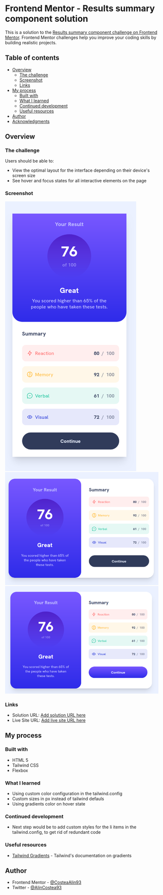 # Frontend Mentor - Results summary component solution

This is a solution to the [Results summary component challenge on Frontend Mentor](https://www.frontendmentor.io/challenges/results-summary-component-CE_K6s0maV). Frontend Mentor challenges help you improve your coding skills by building realistic projects.

## Table of contents

- [Overview](#overview)
  - [The challenge](#the-challenge)
  - [Screenshot](#screenshot)
  - [Links](#links)
- [My process](#my-process)
  - [Built with](#built-with)
  - [What I learned](#what-i-learned)
  - [Continued development](#continued-development)
  - [Useful resources](#useful-resources)
- [Author](#author)
- [Acknowledgments](#acknowledgments)

## Overview

### The challenge

Users should be able to:

- View the optimal layout for the interface depending on their device's screen size
- See hover and focus states for all interactive elements on the page

### Screenshot

![mobile screen](screenshots/mobile.png)
![desktop screen](screenshots/desktop.png)
![desktop screen - active](screenshots/desktop-active.png)

### Links

- Solution URL: [Add solution URL here](https://github.com/CosteaAlin93/front-end-mentor-newbie-results-summary-component)
- Live Site URL: [Add live site URL here](https://costeaalin93.github.io/front-end-mentor-newbie-results-summary-component/)

## My process

### Built with

- HTML 5
- Tailwind CSS
- Flexbox

### What I learned

- Using custom color configuration in the tailwind.config
- Custom sizes in px instead of tailwind defauls
- Using gradients color on hover state

### Continued development

- Next step would be to add custom styles for the li items in the tailwind.config, to get rid of redundant code

### Useful resources

- [Tailwind Gradients](https://tailwindcss.com/docs/gradient-color-stops#basic-usage) - Tailwind's documentation on gradients

## Author

- Frontend Mentor - [@CosteaAlin93](https://www.frontendmentor.io/profile/CosteaAlin93)
- Twitter - [@AlinCostea93](https://www.twitter.com/AlinCostea93)
